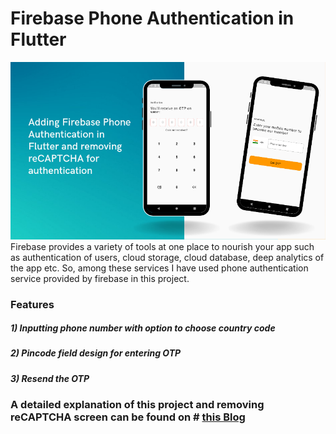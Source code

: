 # Firebase Phone Authentication in Flutter
![Adding Firebase phone authentication in Flutter and removing reCAPTCHA for authentication](images/preview.png "Phone Authentication and removing reCaptcha")
Firebase provides a variety of tools at one place to nourish your app such as authentication of users, cloud storage, cloud database, deep analytics of the app etc.
So, among these services I have used phone authentication service provided by firebase in this project.

### Features
##### 1) Inputting phone number with option to choose country code
##### 2) Pincode field design for entering OTP
##### 3) Resend the OTP

### A detailed explanation of this project and removing reCAPTCHA screen can be found on # [this Blog](https://medium.com/@deepaklohmod6789/adding-firebase-phone-authentication-in-flutter-and-removing-recaptcha-for-authentication-38198e9a2867 "Link of Blog")
